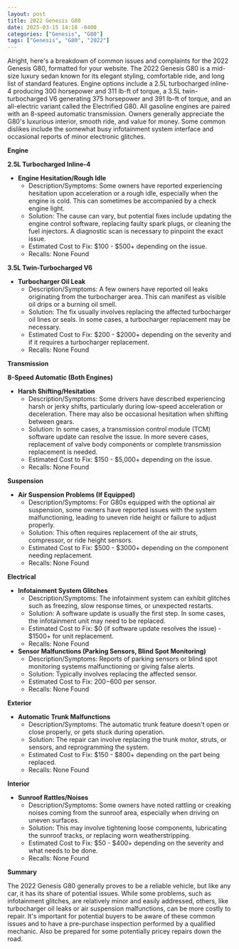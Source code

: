 ```yaml
---
layout: post
title: 2022 Genesis G80
date: 2025-03-15 14:18 -0400
categories: ["Genesis", "G80"]
tags: ["Genesis", "G80", "2022"]
---
```

Alright, here's a breakdown of common issues and complaints for the 2022 Genesis G80, formatted for your website. The 2022 Genesis G80 is a mid-size luxury sedan known for its elegant styling, comfortable ride, and long list of standard features. Engine options include a 2.5L turbocharged inline-4 producing 300 horsepower and 311 lb-ft of torque, a 3.5L twin-turbocharged V6 generating 375 horsepower and 391 lb-ft of torque, and an all-electric variant called the Electrified G80. All gasoline engines are paired with an 8-speed automatic transmission. Owners generally appreciate the G80's luxurious interior, smooth ride, and value for money. Some common dislikes include the somewhat busy infotainment system interface and occasional reports of minor electronic glitches.

**Engine**

**2.5L Turbocharged Inline-4**

*   **Engine Hesitation/Rough Idle**
    *   Description/Symptoms: Some owners have reported experiencing hesitation upon acceleration or a rough idle, especially when the engine is cold. This can sometimes be accompanied by a check engine light.
    *   Solution: The cause can vary, but potential fixes include updating the engine control software, replacing faulty spark plugs, or cleaning the fuel injectors. A diagnostic scan is necessary to pinpoint the exact issue.
    *   Estimated Cost to Fix: $100 - $500+ depending on the issue.
    *   Recalls: None Found

**3.5L Twin-Turbocharged V6**

*   **Turbocharger Oil Leak**
    *   Description/Symptoms: A few owners have reported oil leaks originating from the turbocharger area. This can manifest as visible oil drips or a burning oil smell.
    *   Solution: The fix usually involves replacing the affected turbocharger oil lines or seals. In some cases, a turbocharger replacement may be necessary.
    *   Estimated Cost to Fix: $200 - $2000+ depending on the severity and if it requires a turbocharger replacement.
    *   Recalls: None Found

**Transmission**

**8-Speed Automatic (Both Engines)**

*   **Harsh Shifting/Hesitation**
    *   Description/Symptoms: Some drivers have described experiencing harsh or jerky shifts, particularly during low-speed acceleration or deceleration. There may also be occasional hesitation when shifting between gears.
    *   Solution: In some cases, a transmission control module (TCM) software update can resolve the issue. In more severe cases, replacement of valve body components or complete transmission replacement is needed.
    *   Estimated Cost to Fix: $150 - $5,000+ depending on the issue.
    *   Recalls: None Found

**Suspension**

*   **Air Suspension Problems (If Equipped)**
    *   Description/Symptoms: For G80s equipped with the optional air suspension, some owners have reported issues with the system malfunctioning, leading to uneven ride height or failure to adjust properly.
    *   Solution: This often requires replacement of the air struts, compressor, or ride height sensors.
    *   Estimated Cost to Fix: $500 - $3000+ depending on the component needing replacement.
    *   Recalls: None Found

**Electrical**

*   **Infotainment System Glitches**
    *   Description/Symptoms: The infotainment system can exhibit glitches such as freezing, slow response times, or unexpected restarts.
    *   Solution: A software update is usually the first step. In some cases, the infotainment unit may need to be replaced.
    *   Estimated Cost to Fix: $0 (if software update resolves the issue) - $1500+ for unit replacement.
    *   Recalls: None Found
*   **Sensor Malfunctions (Parking Sensors, Blind Spot Monitoring)**
    *   Description/Symptoms: Reports of parking sensors or blind spot monitoring systems malfunctioning or giving false alerts.
    *   Solution: Typically involves replacing the affected sensor.
    *   Estimated Cost to Fix: $200-$600 per sensor.
    *   Recalls: None Found

**Exterior**

*   **Automatic Trunk Malfunctions**
    * Description/Symptoms: The automatic trunk feature doesn't open or close properly, or gets stuck during operation.
    * Solution: The repair can involve replacing the trunk motor, struts, or sensors, and reprogramming the system.
    * Estimated Cost to Fix: $150 - $800+ depending on the part being replaced.
    * Recalls: None Found

**Interior**

*   **Sunroof Rattles/Noises**
    *   Description/Symptoms: Some owners have noted rattling or creaking noises coming from the sunroof area, especially when driving on uneven surfaces.
    *   Solution: This may involve tightening loose components, lubricating the sunroof tracks, or replacing worn weatherstripping.
    *   Estimated Cost to Fix: $50 - $400+ depending on the severity and what needs to be done.
    *   Recalls: None Found

**Summary**

The 2022 Genesis G80 generally proves to be a reliable vehicle, but like any car, it has its share of potential issues. While some problems, such as infotainment glitches, are relatively minor and easily addressed, others, like turbocharger oil leaks or air suspension malfunctions, can be more costly to repair. It's important for potential buyers to be aware of these common issues and to have a pre-purchase inspection performed by a qualified mechanic. Also be prepared for some potentially pricey repairs down the road.

